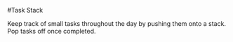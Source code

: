#Task Stack

Keep track of small tasks throughout the day by pushing them onto a stack.
Pop tasks off once completed.


